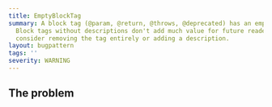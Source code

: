 ```yaml
---
title: EmptyBlockTag
summary: A block tag (@param, @return, @throws, @deprecated) has an empty description.
  Block tags without descriptions don't add much value for future readers of the code;
  consider removing the tag entirely or adding a description.
layout: bugpattern
tags: ''
severity: WARNING
---
```


<!--
*** AUTO-GENERATED, DO NOT MODIFY ***
To make changes, edit the @BugPattern annotation or the explanation in docs/bugpattern.
-->


## The problem


